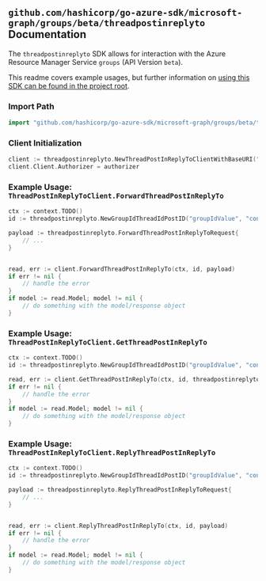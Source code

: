 
## `github.com/hashicorp/go-azure-sdk/microsoft-graph/groups/beta/threadpostinreplyto` Documentation

The `threadpostinreplyto` SDK allows for interaction with the Azure Resource Manager Service `groups` (API Version `beta`).

This readme covers example usages, but further information on [using this SDK can be found in the project root](https://github.com/hashicorp/go-azure-sdk/tree/main/docs).

### Import Path

```go
import "github.com/hashicorp/go-azure-sdk/microsoft-graph/groups/beta/threadpostinreplyto"
```


### Client Initialization

```go
client := threadpostinreplyto.NewThreadPostInReplyToClientWithBaseURI("https://management.azure.com")
client.Client.Authorizer = authorizer
```


### Example Usage: `ThreadPostInReplyToClient.ForwardThreadPostInReplyTo`

```go
ctx := context.TODO()
id := threadpostinreplyto.NewGroupIdThreadIdPostID("groupIdValue", "conversationThreadIdValue", "postIdValue")

payload := threadpostinreplyto.ForwardThreadPostInReplyToRequest{
	// ...
}


read, err := client.ForwardThreadPostInReplyTo(ctx, id, payload)
if err != nil {
	// handle the error
}
if model := read.Model; model != nil {
	// do something with the model/response object
}
```


### Example Usage: `ThreadPostInReplyToClient.GetThreadPostInReplyTo`

```go
ctx := context.TODO()
id := threadpostinreplyto.NewGroupIdThreadIdPostID("groupIdValue", "conversationThreadIdValue", "postIdValue")

read, err := client.GetThreadPostInReplyTo(ctx, id, threadpostinreplyto.DefaultGetThreadPostInReplyToOperationOptions())
if err != nil {
	// handle the error
}
if model := read.Model; model != nil {
	// do something with the model/response object
}
```


### Example Usage: `ThreadPostInReplyToClient.ReplyThreadPostInReplyTo`

```go
ctx := context.TODO()
id := threadpostinreplyto.NewGroupIdThreadIdPostID("groupIdValue", "conversationThreadIdValue", "postIdValue")

payload := threadpostinreplyto.ReplyThreadPostInReplyToRequest{
	// ...
}


read, err := client.ReplyThreadPostInReplyTo(ctx, id, payload)
if err != nil {
	// handle the error
}
if model := read.Model; model != nil {
	// do something with the model/response object
}
```
